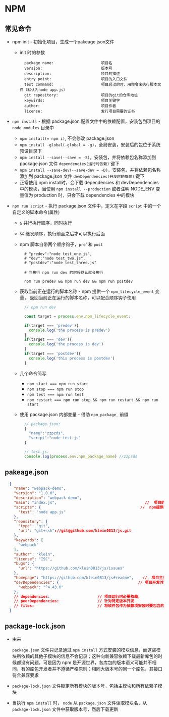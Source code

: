 # NPM

## 常见命令

* npm init - 初始化项目，生成一个pakeage.json文件
  * init 时的参数

    ```text
      package name:                     项目名
      version:                          版本号
      description:                      项目的描述
      entry point:                      项目的入口文件
      test command:                     项目启动的时，用命令来执行脚本文件（默认为node app.js）
      git repository:                   项目的git的仓库地址
      keywirds:                         项目关键字
      author:                           项目作者
      license:                          发行项目需要的证书
    ```

* `npm install` - 根据 package.json 配置文件中的依赖配置，安装包到项目的 `node_modules` 目录中
  * `npm install(= npm i)`, 不会修改 package.json
  * `npm install -global(-global = -g)`，全局安装，安装后的包位于系统预设目录下
  * `npm install --save(--save = -S)`，安装包，并将依赖包名称添加到 package.json 文件 `dependencies(运行时依赖)` 键下
  * `npm install --save-dev(--save-dev = -D)`，安装包，并将依赖包名称添加到 package.json 文件 `devDependencies(开发时的依赖)` 键下
  * 正常使用 npm install时，会下载 dependencies 和 devDependencies 中的模块，当使用 `npm install --production` 或者注明 NODE_ENV 变量值为 production 时，只会下载 dependencies 中的模块

* `npm run script` - 执行 package.json 文件中，定义在字段 `script` 中的一个自定义的脚本命令(属性)
  * `&` 并行执行顺序，同时执行
  * `&&` 继发顺序，执行前面之后才可以执行后面
  * npm 脚本自带两个顺序钩子，`pre`' 和 `post`

    ```shell
      # "predev":"node test_one.js",
      # "dev":"node test_two.js",
      # "postdev":"node test_three.js"

      # 当执行 npm run dev 的时候默认就会执行

      npm run predev && npm run dev && npm run postdev
    ```

  * 获取当前正在运行的脚本名称 - npm 提供一个 `npm_lifecycle_event` 变量， 返回当前正在运行的脚本名称，可以配合顺序钩子使用

    ```js
      // npm run dev

      const target = process.env.npm_lifecycle_event;

      if(target === 'predev'){
        console.log('the process is predev')  
      }
      if(target === 'dev'){
        console.log('the process is dev')
      }
      if(target === 'postdev'){
        console.log('this process is postdev')
      }
    ```

  * 几个命令简写
    * `npm start === npm run start`
    * `npm stop === npm run stop`
    * `npm test === npm run test`
    * `npm restart === npm run stop && npm run restart && npm run start`
  
  * 使用 package.json 内部变量 - 借助 `npm_package_` 前缀

    ```js
      // package.json:
      {
        "name":"zzpzds",
        "script":"node test.js"
      }

      // test.js:
      console.log(process.env.npm_package_name) //zzpzds
    ```

## pakeage.json

```json
  {
    "name": "webpack-demo",
    "version": "1.0.0",
    "description": "webpack demo",
    "main": "index.js",                                       //  项目的入口文件
    "scripts": {                                            //  npm提供给我们运行shell命令的入口
      "test": "node app.js"
    },
    "repository": {
      "type": "git",
      "url": "git+ssh"://git@github.com/klein0813/js.git
    },
    "keywords": [
      "webpack"
    ],
    "author": "klein",
    "license": "ISC",
    "bugs": {
      "url": "https://github.com/klein0813/js/issues"
    },
    "homepage": "https://github.com/klein0813/js#readme",    //  项目主页的网址
    "devDependencies": {                                   // 项目开发时所需依赖
      "webpack": "^4.43.0"
    },
    // dependencies:                     // 项目运行时必要依赖，
    // peerDependencies:                 // 针对特定版本开发
    // files:                            // 将软件包作为依赖项安装时要包含的条目
  }
```

## package-lock.json

* 由来

  `package.json` 文件只记录通过 `npm install` 方式安装的模块信息，而这些模块所依赖的其他子模块的信息不会记录；这种向新兼容依赖下载最新库包的时候都没有问题，可是因为 npm 是开源世界，各库包的版本语义可能并不相同，有的库包开发者并不遵循严格原则：相同大版本号的同一个库包，其接口符合兼容要求

* `package-lock.json` 文件锁定所有模块的版本号，包括主模块和所有依赖子模块
* 当执行 `npm install` 时， `node` 从 `package.json` 文件读取模块名，从 `package-lock.json` 文件中获取版本号，然后下载更新
